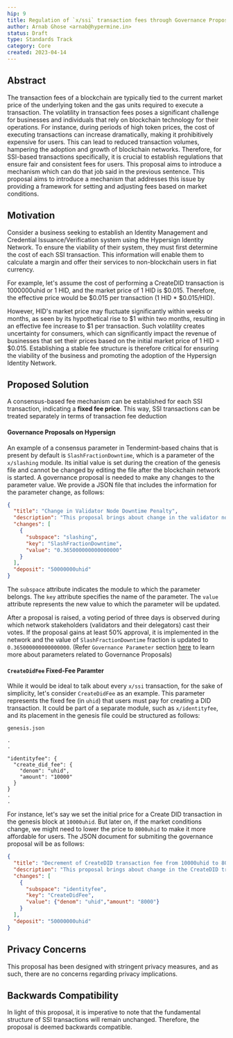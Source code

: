 ```yaml
---
hip: 9
title: Regulation of `x/ssi` transaction fees through Governance Proposals
author: Arnab Ghose <arnab@hypermine.in>
status: Draft
type: Standards Track
category: Core
created: 2023-04-14
---
```


## Abstract

The transaction fees of a blockchain are typically tied to the current market price of the underlying token and the gas units required to execute a transaction. The volatility in transaction fees poses a significant challenge for businesses and individuals that rely on blockchain technology for their operations. For instance, during periods of high token prices, the cost of executing transactions can increase dramatically, making it prohibitively expensive for users. This can lead to reduced transaction volumes, hampering the adoption and growth of blockchain networks. Therefore, for SSI-based transactions specifically, it is crucial to establish regulations that ensure fair and consistent fees for users. This proposal aims to introduce a mechanism which can do that job said in the previous sentence. This proposal aims to introduce a mechanism that addresses this issue by providing a framework for setting and adjusting fees based on market conditions.

## Motivation

Consider a business seeking to establish an Identity Management and Credential Issuance/Verification system using the Hypersign Identity Network. To ensure the viability of their system, they must first determine the cost of each SSI transaction. This information will enable them to calculate a margin and offer their services to non-blockchain users in fiat currency.

For example, let's assume the cost of performing a CreateDID transaction is 1000000uhid or 1 HID, and the market price of 1 HID is $0.015. Therefore, the effective price would be $0.015 per transaction (1 HID * $0.015/HID).

However, HID's market price may fluctuate significantly within weeks or months, as seen by its hypothetical rise to $1 within two months, resulting in an effective fee increase to $1 per transaction. Such volatility creates uncertainty for consumers, which can significantly impact the revenue of businesses that set their prices based on the initial market price of 1 HID = $0.015. Establishing a stable fee structure is therefore critical for ensuring the viability of the business and promoting the adoption of the Hypersign Identity Network.

## Proposed Solution

A consensus-based fee mechanism can be established for each SSI transaction, indicating a **fixed fee price**. This way, SSI transactions can be treated separately in terms of transaction fee deduction

#### Governance Proposals on Hypersign

An example of a consensus parameter in Tendermint-based chains that is present by default is `SlashFractionDowntime`, which is a parameter of the `x/slashing` module. Its initial value is set during the creation of the genesis file and cannot be changed by editing the file after the blockchain network is started. A governance proposal is needed to make any changes to the parameter value. We provide a JSON file that includes the information for the parameter change, as follows:

```json
{
  "title": "Change in Validator Node Downtime Penalty",
  "description": "This proposal brings about change in the validator node downtime penalty to 0.365",
  "changes": [
    {
      "subspace": "slashing",
      "key": "SlashFractionDowntime",
      "value": "0.365000000000000000"
    }
  ],
  "deposit": "50000000uhid"
}
```

The `subspace` attribute indicates the module to which the parameter belongs. The `key` attribute specifies the name of the parameter. The `value` attribute represents the new value to which the parameter will be updated.

After a proposal is raised, a voting period of three days is observed during which network stakeholders (validators and their delegators) cast their votes. If the proposal gains at least 50% approval, it is implemented in the network and the value of `SlashFractionDowntime` fraction is updated to `0.365000000000000000`. (Refer `Governance Parameter` section [here](https://explorer.hypersign.id/hypersign-testnet/parameters) to learn more about parameters related to Governance Proposals)

#### `CreateDidFee` Fixed-Fee Paramter

While it would be ideal to talk about every `x/ssi` transaction, for the sake of simplicity, let's consider `CreateDidFee` as an example. This parameter represents the fixed fee (in `uhid`) that users must pay for creating a DID transaction. It could be part of a separate module, such as `x/identityfee`, and its placement in the genesis file could be structured as follows:

`genesis.json`
```
.
.

"identityfee": {
  "create_did_fee": {
    "denom": "uhid",
    "amount": "10000"
  }
}
.
.
```

For instance, let's say we set the initial price for a Create DID transaction in the genesis block at `10000uhid`. But later on, if the market conditions change, we might need to lower the price to `8000uhid` to make it more affordable for users.
The JSON document for submiting the governance proposal will be as follows:

```json
{
  "title": "Decrement of CreateDID transaction fee from 10000uhid to 8000uhid ",
  "description": "This proposal brings about change in the CreateDID transaction fee from 10000uhid to 8000uhid",
  "changes": [
    {
      "subspace": "identityfee",
      "key": "CreateDidFee",
      "value": {"denom": "uhid","amount": "8000"}
    }
  ],
  "deposit": "50000000uhid"
}
```

## Privacy Concerns

This proposal has been designed with stringent privacy measures, and as such, there are no concerns regarding privacy implications.

## Backwards Compatibility

In light of this proposal, it is imperative to note that the fundamental structure of SSI transactions will remain unchanged. Therefore, the proposal is deemed backwards compatible.
